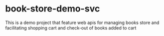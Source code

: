 # book-store-demo-svc
This is a demo project that feature web apis for managing books store and facilitating shopping cart and check-out of books added to cart
